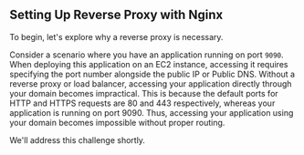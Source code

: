 ## Setting Up Reverse Proxy with Nginx

To begin, let's explore why a reverse proxy is necessary.

Consider a scenario where you have an application running on port `9090`. When deploying this application on an EC2 instance, accessing it requires specifying the port number alongside the public IP or Public DNS. Without a reverse proxy or load balancer, accessing your application directly through your domain becomes impractical. This is because the default ports for HTTP and HTTPS requests are 80 and 443 respectively, whereas your application is running on port 9090. Thus, accessing your application using your domain becomes impossible without proper routing.

We'll address this challenge shortly.